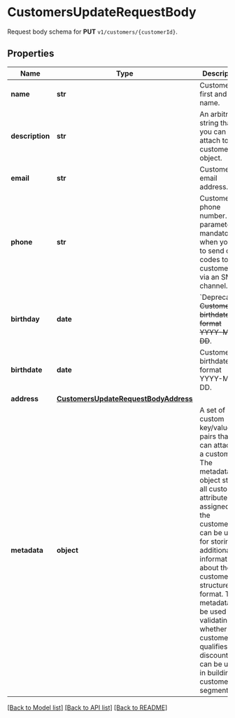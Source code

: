# CustomersUpdateRequestBody

Request body schema for **PUT** `v1/customers/{customerId}`.

## Properties

Name | Type | Description | Notes
------------ | ------------- | ------------- | -------------
**name** | **str** | Customer&#39;s first and last name. | [optional] 
**description** | **str** | An arbitrary string that you can attach to a customer object. | [optional] 
**email** | **str** | Customer&#39;s email address. | [optional] 
**phone** | **str** | Customer&#39;s phone number. This parameter is mandatory when you try to send out codes to customers via an SMS channel. | [optional] 
**birthday** | **date** | &#x60;Deprecated&#x60;. ~~Customer&#39;s birthdate; format YYYY-MM-DD~~. | [optional] 
**birthdate** | **date** | Customer&#39;s birthdate; format YYYY-MM-DD. | [optional] 
**address** | [**CustomersUpdateRequestBodyAddress**](CustomersUpdateRequestBodyAddress.md) |  | [optional] 
**metadata** | **object** | A set of custom key/value pairs that you can attach to a customer. The metadata object stores all custom attributes assigned to the customer. It can be useful for storing additional information about the customer in a structured format. This metadata can be used for validating whether the customer qualifies for a discount or it can be used in building customer segments. | [optional] 

[[Back to Model list]](../README.md#documentation-for-models) [[Back to API list]](../README.md#documentation-for-api-endpoints) [[Back to README]](../README.md)


